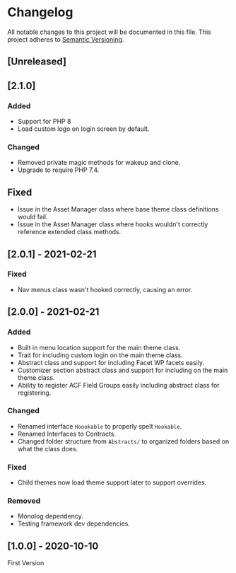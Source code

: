 # Changelog

All notable changes to this project will be documented in this file. This project adheres to [Semantic Versioning](https://semver.org/spec/v2.0.0.html).

## [Unreleased]

## [2.1.0]

### Added

- Support for PHP 8
- Load custom logo on login screen by default.

### Changed

- Removed private magic methods for wakeup and clone.
- Upgrade to require PHP 7.4.

## Fixed

- Issue in the Asset Manager class where base theme class definitions would fail.
- Issue in the Asset Manager class where hooks wouldn't correctly reference extended class methods.

## [2.0.1] - 2021-02-21

### Fixed

- Nav menus class wasn't hooked correctly, causing an error.

## [2.0.0] - 2021-02-21

### Added

- Built in menu location support for the main theme class.
- Trait for including custom login on the main theme class.
- Abstract class and support for including Facet WP facets easily.
- Customizer section abstract class and support for including on the main theme class.
- Ability to register ACF Field Groups easily including abstract class for registering.

### Changed

- Renamed interface `Hoookable` to properly spelt `Hookable`.
- Renamed Interfaces to Contracts.
- Changed folder structure from `Abstracts/` to organized folders based on what the class does.

### Fixed

- Child themes now load theme support later to support overrides.

### Removed

- Monolog dependency.
- Testing framework dev dependencies.

## [1.0.0] - 2020-10-10

First Version
